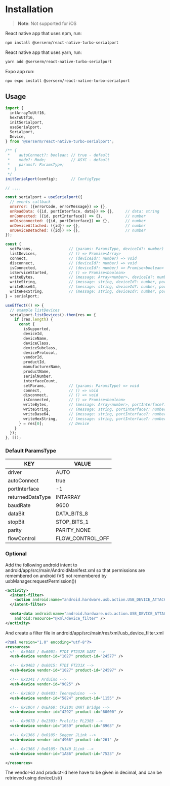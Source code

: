 # Installation

>**Note**: Not supported for iOS

React native app that uses npm, run:

```sh
npm install @serserm/react-native-turbo-serialport
```

React native app that uses yarn, run:

```sh
yarn add @serserm/react-native-turbo-serialport
```

Expo app run:

```sh
npx expo install @serserm/react-native-turbo-serialport
```

## Usage

```javascript
import {
  intArrayToUtf16,
  hexToUtf16,
  initSerialport,
  useSerialport,
  Serialport,
  Device,
} from '@serserm/react-native-turbo-serialport';

/** {
 *    autoConnect?: boolean; // true - default
 *    mode?: Mode;           // ASYC - default
 *    params?: ParamsType;
 *  }
 */
initSerialport(config);      // ConfigType

// ....

const serialport = useSerialport({
  // events callback
  onError: ({errorCode, errorMessage}) => {},
  onReadData: ({id, portInterface, data}) => {},     // data: string
  onConnected: ({id, portInterface}) => {},          // number
  onDisconnected: ({id, portInterface}) => {},       // number
  onDeviceAttached: ({id}) => {},                    // number
  onDeviceDetached: ({id}) => {},                    // number
});

const {
  setParams,                // (params: ParamsType, deviceId?: number) => void
  listDevices,              // () => Promise<Array>
  connect,                  // (deviceId?: number) => void
  disconnect,               // (deviceId?: number) => void
  isConnected,              // (deviceId?: number) => Promise<boolean>
  isServiceStarted,         // () => Promise<boolean>
  writeBytes,               // (message: Array<number>, deviceId?: number, portInterface?: number) => void
  writeString,              // (message: string, deviceId?: number, portInterface?: number) => void
  writeBase64,              // (message: string, deviceId?: number, portInterface?: number) => void
  writeHexString,           // (message: string, deviceId?: number, portInterface?: number) => void
} = serialport;

useEffect(() => {
  // example listDevices
  serialport.listDevices().then(res => {
    if (res.length) {
      const {
        isSupported,
        deviceId,
        deviceName,
        deviceClass,
        deviceSubclass,
        deviceProtocol,
        vendorId,
        productId,
        manufacturerName,
        productName,
        serialNumber,
        interfaceCount,
        setParams,          // (params: ParamsType) => void
        connect,            // () => void
        disconnect,         // () => void
        isConnected,        // () => Promise<boolean>
        writeBytes,         // (message: Array<number>, portInterface?: number) => void
        writeString,        // (message: string, portInterface?: number) => void
        writeBase64,        // (message: string, portInterface?: number) => void
        writeHexString,     // (message: string, portInterface?: number) => void
      } = res[0];           // Device
    }
  });
}, []);
```

### Default ParamsType
| KEY              | VALUE            |
|------------------|------------------|
| driver           | AUTO             |
| autoConnect      | true             |
| portInterface    | -1               |
| returnedDataType | INTARRAY         |
| baudRate         | 9600             |
| dataBit          | DATA_BITS_8      |
| stopBit          | STOP_BITS_1      |
| parity           | PARITY_NONE      |
| flowControl      | FLOW_CONTROL_OFF |

### Optional

Add the following android intent to android/app/src/main/AndroidManifest.xml so that permissions are remembered on android (VS not remembered by usbManager.requestPermission())
```xml
<activity>
  <intent-filter>
    <action android:name="android.hardware.usb.action.USB_DEVICE_ATTACHED" />
  </intent-filter>

  <meta-data android:name="android.hardware.usb.action.USB_DEVICE_ATTACHED"
    android:resource="@xml/device_filter" />
</activity>
```

And create a filter file in android/app/src/main/res/xml/usb_device_filter.xml

```xml
<?xml version="1.0" encoding="utf-8"?>
<resources>
  <!-- 0x0403 / 0x6001: FTDI FT232R UART -->
  <usb-device vendor-id="1027" product-id="24577" />

  <!-- 0x0403 / 0x6015: FTDI FT231X -->
  <usb-device vendor-id="1027" product-id="24597" />

  <!-- 0x2341 / Arduino -->
  <usb-device vendor-id="9025" />

  <!-- 0x16C0 / 0x0483: Teensyduino  -->
  <usb-device vendor-id="5824" product-id="1155" />

  <!-- 0x10C4 / 0xEA60: CP210x UART Bridge -->
  <usb-device vendor-id="4292" product-id="60000" />

  <!-- 0x067B / 0x2303: Prolific PL2303 -->
  <usb-device vendor-id="1659" product-id="8963" />

  <!-- 0x1366 / 0x0105: Segger JLink -->
  <usb-device vendor-id="4966" product-id="261" />

  <!-- 0x1366 / 0x0105: CH340 JLink -->
  <usb-device vendor-id="1A86" product-id="7523" />

</resources>
```

The vendor-id and product-id here have to be given in decimal, and can be retrieved using deviceList()
